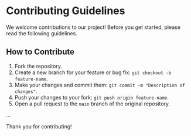 # Contributing Guidelines

We welcome contributions to our project! Before you get started, please read the following guidelines.

## How to Contribute

1. Fork the repository.
2. Create a new branch for your feature or bug fix: `git checkout -b feature-name`.
3. Make your changes and commit them: `git commit -m "Description of changes"`.
4. Push your changes to your fork: `git push origin feature-name`.
5. Open a pull request to the `main` branch of the original repository.

...

Thank you for contributing!


